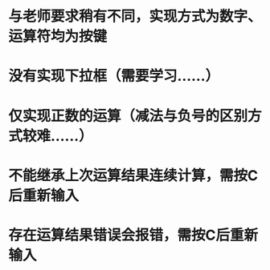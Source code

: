 # 与老师要求稍有不同，实现方式为数字、运算符均为按键
# 没有实现下拉框（需要学习……）
# 仅实现正数的运算（减法与负号的区别方式较难……）
# 不能继承上次运算结果连续计算，需按C后重新输入
# 存在运算结果错误会报错，需按C后重新输入
